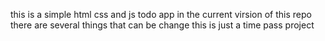 this is a simple html css and js todo app
in the current virsion of this repo there are several things that can be change 
this is just a time pass project 
